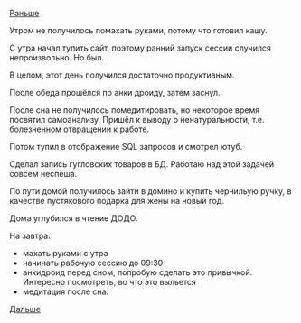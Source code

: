 [Раньше](2018.12.26.md)

Утром не получилось помахать руками, потому что готовил кашу.

С утра начал тупить сайт, поэтому ранний запуск сессии случился непроизвольно. Но был.

В целом, этот день получился достаточно продуктивным.

После обеда прошёлся по анки дроиду, затем заснул.

После сна не получилось помедитировать, но некоторое время посвятил самоанализу. Пришёл к выводу о ненатуральности, т.е. болезненном отвращении к работе.

Потом тупил в отображение SQL запросов и смотрел ютуб.

Сделал запись гугловских товаров в БД. Работаю над этой задачей совсем неспеша.

По пути домой получилось зайти в домино и купить чернильую ручку, в качестве пустякового подарка для жены на новый год.

Дома углубился в чтение ДОДО.

На завтра:
  - махать руками с утра
  - начинать рабочую сессию до 09:30
  - анкидроид перед сном, попробую сделать это привычкой. Интересно посмотреть, во что это выльется
  - медитация после сна.

[Дальше](2018.12.28.md)
